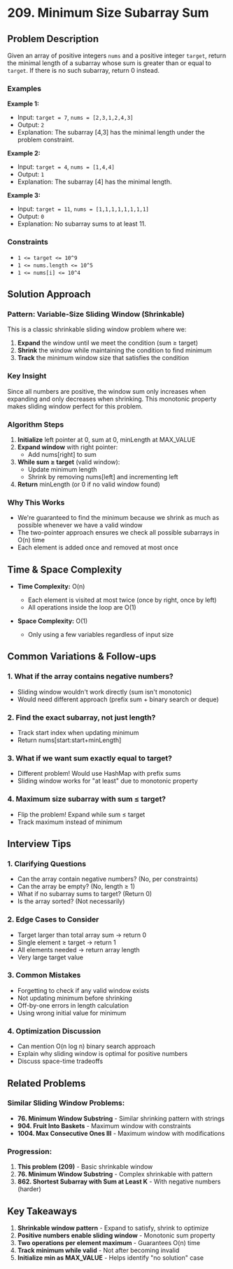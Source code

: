 # 209. Minimum Size Subarray Sum

## Problem Description
Given an array of positive integers `nums` and a positive integer `target`, return the minimal length of a subarray whose sum is greater than or equal to `target`. If there is no such subarray, return 0 instead.

### Examples

**Example 1:**
- Input: `target = 7`, `nums = [2,3,1,2,4,3]`
- Output: `2`
- Explanation: The subarray [4,3] has the minimal length under the problem constraint.

**Example 2:**
- Input: `target = 4`, `nums = [1,4,4]`
- Output: `1`
- Explanation: The subarray [4] has the minimal length.

**Example 3:**
- Input: `target = 11`, `nums = [1,1,1,1,1,1,1,1]`
- Output: `0`
- Explanation: No subarray sums to at least 11.

### Constraints
- `1 <= target <= 10^9`
- `1 <= nums.length <= 10^5`
- `1 <= nums[i] <= 10^4`

## Solution Approach

### Pattern: Variable-Size Sliding Window (Shrinkable)

This is a classic shrinkable sliding window problem where we:
1. **Expand** the window until we meet the condition (sum ≥ target)
2. **Shrink** the window while maintaining the condition to find minimum
3. **Track** the minimum window size that satisfies the condition

### Key Insight

Since all numbers are positive, the window sum only increases when expanding and only decreases when shrinking. This monotonic property makes sliding window perfect for this problem.

### Algorithm Steps

1. **Initialize** left pointer at 0, sum at 0, minLength at MAX_VALUE
2. **Expand window** with right pointer:
   - Add nums[right] to sum
3. **While sum ≥ target** (valid window):
   - Update minimum length
   - Shrink by removing nums[left] and incrementing left
4. **Return** minLength (or 0 if no valid window found)

### Why This Works

- We're guaranteed to find the minimum because we shrink as much as possible whenever we have a valid window
- The two-pointer approach ensures we check all possible subarrays in O(n) time
- Each element is added once and removed at most once

## Time & Space Complexity

- **Time Complexity:** O(n)
  - Each element is visited at most twice (once by right, once by left)
  - All operations inside the loop are O(1)

- **Space Complexity:** O(1)
  - Only using a few variables regardless of input size

## Common Variations & Follow-ups

### 1. What if the array contains negative numbers?
- Sliding window wouldn't work directly (sum isn't monotonic)
- Would need different approach (prefix sum + binary search or deque)

### 2. Find the exact subarray, not just length?
- Track start index when updating minimum
- Return nums[start:start+minLength]

### 3. What if we want sum exactly equal to target?
- Different problem! Would use HashMap with prefix sums
- Sliding window works for "at least" due to monotonic property

### 4. Maximum size subarray with sum ≤ target?
- Flip the problem! Expand while sum ≤ target
- Track maximum instead of minimum

## Interview Tips

### 1. Clarifying Questions
- Can the array contain negative numbers? (No, per constraints)
- Can the array be empty? (No, length ≥ 1)
- What if no subarray sums to target? (Return 0)
- Is the array sorted? (Not necessarily)

### 2. Edge Cases to Consider
- Target larger than total array sum → return 0
- Single element ≥ target → return 1
- All elements needed → return array length
- Very large target value

### 3. Common Mistakes
- Forgetting to check if any valid window exists
- Not updating minimum before shrinking
- Off-by-one errors in length calculation
- Using wrong initial value for minimum

### 4. Optimization Discussion
- Can mention O(n log n) binary search approach
- Explain why sliding window is optimal for positive numbers
- Discuss space-time tradeoffs

## Related Problems

### Similar Sliding Window Problems:
- **76. Minimum Window Substring** - Similar shrinking pattern with strings
- **904. Fruit Into Baskets** - Maximum window with constraints
- **1004. Max Consecutive Ones III** - Maximum window with modifications

### Progression:
1. **This problem (209)** - Basic shrinkable window
2. **76. Minimum Window Substring** - Complex shrinkable with pattern
3. **862. Shortest Subarray with Sum at Least K** - With negative numbers (harder)

## Key Takeaways

1. **Shrinkable window pattern** - Expand to satisfy, shrink to optimize
2. **Positive numbers enable sliding window** - Monotonic sum property
3. **Two operations per element maximum** - Guarantees O(n) time
4. **Track minimum while valid** - Not after becoming invalid
5. **Initialize min as MAX_VALUE** - Helps identify "no solution" case